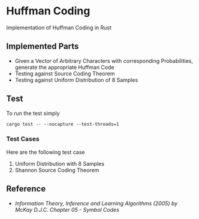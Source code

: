 # Huffman Coding
Implementation of Huffman Coding in Rust

## Implemented Parts
- Given a Vector of Arbitrary Characters with corresponding Probabilities, generate the appropriate Huffman Code
- Testing against Source Coding Theorem
- Testing against Uniform Distribution of 8 Samples

## Test

To run the test simply

```
cargo test -- --nocapture --test-threads=1
```

### Test Cases

Here are the following test case

1. Uniform Distribution with 8 Samples
2. Shannon Source Coding Theorem


## Reference
-  *Information Theory, Inference and Learning Algorithms (2005) by McKay D.J.C. Chapter 05 - Symbol Codes*
